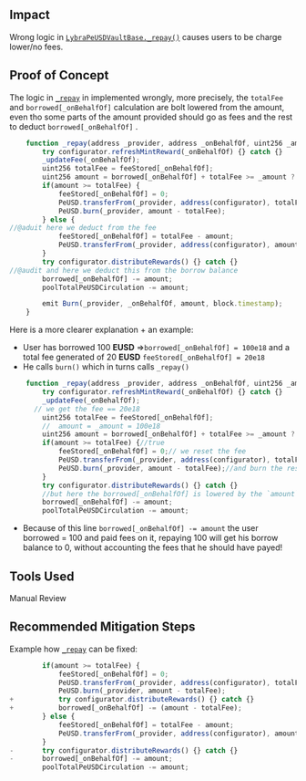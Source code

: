 ## Impact
Wrong logic in [`LybraPeUSDVaultBase._repay()`](https://github.com/code-423n4/2023-06-lybra/blob/main/contracts/lybra/pools/base/LybraPeUSDVaultBase.sol) causes  users to be charge lower/no fees.

## Proof of Concept
The logic in [`_repay`](https://github.com/code-423n4/2023-06-lybra/blob/main/contracts/lybra/pools/base/LybraPeUSDVaultBase.sol#L192-L210) in implemented wrongly, more precisely, the `totalFee` and `borrowed[_onBehalfOf]` calculation are bolt lowered from the amount, even tho some parts of the amount provided should go as fees and the rest to deduct `borrowed[_onBehalfOf]` . 

```jsx
    function _repay(address _provider, address _onBehalfOf, uint256 _amount) internal virtual {
        try configurator.refreshMintReward(_onBehalfOf) {} catch {}
        _updateFee(_onBehalfOf);
        uint256 totalFee = feeStored[_onBehalfOf];
        uint256 amount = borrowed[_onBehalfOf] + totalFee >= _amount ? _amount : borrowed[_onBehalfOf] + totalFee;
        if(amount >= totalFee) {
            feeStored[_onBehalfOf] = 0;
            PeUSD.transferFrom(_provider, address(configurator), totalFee);
            PeUSD.burn(_provider, amount - totalFee);
        } else {
//@aduit here we deduct from the fee 
            feeStored[_onBehalfOf] = totalFee - amount;
            PeUSD.transferFrom(_provider, address(configurator), amount);     
        }
        try configurator.distributeRewards() {} catch {}
//@audit and here we deduct this from the borrow balance 
        borrowed[_onBehalfOf] -= amount;
        poolTotalPeUSDCirculation -= amount;

        emit Burn(_provider, _onBehalfOf, amount, block.timestamp);
    }
```
Here is a more clearer explanation + an example:

- User has  borrowed 100 **EUSD** =>`borrowed[_onBehalfOf] = 100e18` and a total fee generated of 20 **EUSD** `feeStored[_onBehalfOf] = 20e18`
- He calls `burn()` which in turns calls `_repay()` 
```jsx
    function _repay(address _provider, address _onBehalfOf, uint256 _amount) internal virtual {
        try configurator.refreshMintReward(_onBehalfOf) {} catch {}
        _updateFee(_onBehalfOf);
      // we get the fee == 20e18
        uint256 totalFee = feeStored[_onBehalfOf];
        //  amount = _amount = 100e18
        uint256 amount = borrowed[_onBehalfOf] + totalFee >= _amount ? _amount : borrowed[_onBehalfOf] + totalFee;
        if(amount >= totalFee) {//true
            feeStored[_onBehalfOf] = 0;// we reset the fee 
            PeUSD.transferFrom(_provider, address(configurator), totalFee);// we send it away
            PeUSD.burn(_provider, amount - totalFee);//and burn the rest
        } 
        try configurator.distributeRewards() {} catch {}
        //but here the borrowed[_onBehalfOf] is lowered by the `amount`, not by `amount - totalFee`
        borrowed[_onBehalfOf] -= amount;
        poolTotalPeUSDCirculation -= amount;
```
- Because of this line `borrowed[_onBehalfOf] -= amount` the user borrowed = 100 and paid fees on it, repaying 100 will get his borrow balance to 0, without accounting the fees that he should have payed!

## Tools Used
Manual Review
## Recommended Mitigation Steps
Example how [`_repay`](https://github.com/code-423n4/2023-06-lybra/blob/main/contracts/lybra/pools/base/LybraPeUSDVaultBase.sol#L192-L210) can be fixed:
```jsx
        if(amount >= totalFee) {
            feeStored[_onBehalfOf] = 0;
            PeUSD.transferFrom(_provider, address(configurator), totalFee);
            PeUSD.burn(_provider, amount - totalFee);
+           try configurator.distributeRewards() {} catch {}
+           borrowed[_onBehalfOf] -= (amount - totalFee);
        } else {
            feeStored[_onBehalfOf] = totalFee - amount;
            PeUSD.transferFrom(_provider, address(configurator), amount);
        }
-       try configurator.distributeRewards() {} catch {} 
-       borrowed[_onBehalfOf] -= amount;
        poolTotalPeUSDCirculation -= amount;
```
